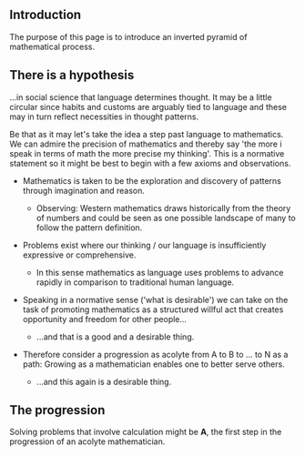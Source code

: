 
## Introduction

The purpose of this page is to introduce an inverted pyramid of mathematical process.

## There is a hypothesis

...in social science that language determines thought. It may be a little circular since habits and customs are arguably tied
to language and these may in turn reflect necessities in thought patterns. 

Be that as it may let's take the idea a step past language to mathematics. We can admire the precision of mathematics
and thereby say 'the more i speak in terms of math the more precise my thinking'. This is a normative statement so it
might be best to begin with a few axioms and observations.

* Mathematics is taken to be the exploration and discovery of patterns through imagination and reason.

  * Observing: Western mathematics draws historically from the theory of numbers and could be seen as one possible landscape of many to follow the pattern definition. 
  
* Problems exist where our thinking / our language is insufficiently expressive or comprehensive. 

  * In this sense mathematics as language uses problems to advance rapidly in comparison to traditional human language. 
  
* Speaking in a normative sense ('what is desirable') we can take on the task of promoting mathematics as a structured willful act that creates opportunity and freedom for other people...

  * ...and that is a good and a desirable thing.
  
* Therefore consider a progression as acolyte from A to B to ... to N as a path: Growing as a mathematician enables one to better serve others.

  * ...and this again is a desirable thing.
  
## The progression

Solving problems that involve calculation might be **A**, the first step in the progression of an acolyte mathematician. 

